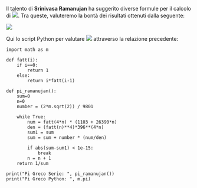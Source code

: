 Il talento di **Srinivasa Ramanujan** ha suggerito diverse formule per il calcolo di <img src="https://render.githubusercontent.com/render/math?math=\pi">. Tra queste, valuteremo la bontà dei risultati ottenuti dalla seguente:
	
<img src="https://render.githubusercontent.com/render/math?math=\frac{1}{\pi}=\frac{2\sqrt{2}}{9801}\sum_{n=0}^\infty\frac{(4n)!(1103+26390n)}{(n!)^4396^{4n}}">

Qui lo script Python per valutare <img src="https://render.githubusercontent.com/render/math?math=\pi"> attraverso la relazione precedente:

```
import math as m

def fatt(i):
	if i==0:
		return 1
	else:
		return i*fatt(i-1)

def pi_ramanujan():
	sum=0
	n=0
	number = (2*m.sqrt(2)) / 9801

	while True:
		num = fatt(4*n) * (1103 + 26390*n)
		den = (fatt(n)**4)*396**(4*n)
		sum1 = sum
		sum = sum + number * (num/den)
	
		if abs(sum-sum1) < 1e-15:
			break
		n = n + 1
	return 1/sum

print("Pi Greco Serie: ", pi_ramanujan())
print("Pi Greco Python: ", m.pi)  
```


